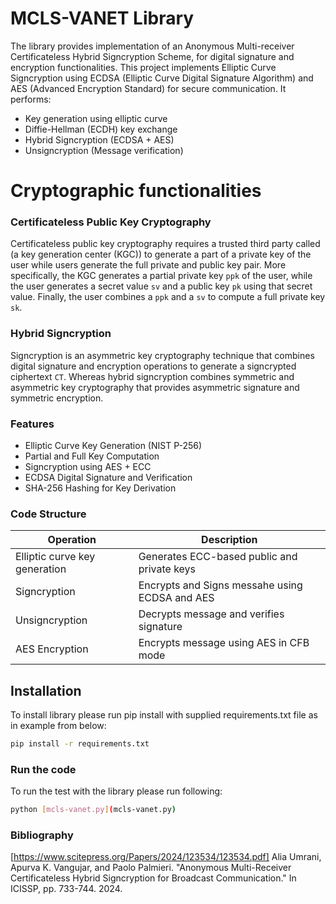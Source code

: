 # MCLS-VANET Library
The library provides implementation of an Anonymous Multi-receiver Certificateless Hybrid Signcryption Scheme, for digital signature and encryption functionalities.
This project implements Elliptic Curve Signcryption using  ECDSA (Elliptic Curve Digital Signature Algorithm) and AES (Advanced Encryption Standard) for secure communication.
It performs:

 - Key generation using elliptic curve
 - Diffie-Hellman (ECDH) key exchange
 - Hybrid Signcryption (ECDSA + AES)
 - Unsigncryption (Message verification)

# Cryptographic functionalities 

### Certificateless Public Key Cryptography
Certificateless public key cryptography requires a trusted third party called (a key generation center (KGC)) to generate a part of a private key of the user while users generate the full private and public key pair. More specifically, the KGC generates a partial private key `ppk` of the user, while the user generates a secret value `sv` and a public key `pk` using that secret value. Finally, the user combines a `ppk` and a `sv` to compute a full private key `sk`.

### Hybrid Signcryption
Signcryption is an asymmetric key cryptography technique that combines digital signature and encryption operations to generate a signcrypted ciphertext `CT`. Whereas hybrid signcryption combines symmetric and asymmetric key cryptography that provides asymmetric signature and symmetric encryption.

### Features
- Elliptic Curve Key Generation (NIST P-256)
- Partial and Full Key Computation
- Signcryption using AES + ECC
- ECDSA Digital Signature and Verification
- SHA-256 Hashing for Key Derivation

### Code Structure 

| Operation | Description |
| --------- | ----------- |
| Elliptic curve key generation | Generates ECC-based public and private keys |
| Signcryption | Encrypts and Signs messahe using ECDSA and AES |
| Unsigncryption | Decrypts message and verifies signature |
| AES Encryption | Encrypts message using AES in CFB mode |

## Installation

To install library please run pip install with supplied requirements.txt file as in example from below:

```bash
pip install -r requirements.txt
```

### Run the code

To run the test with the library please run following:

```bash
python [mcls-vanet.py](mcls-vanet.py)
```

### Bibliography 
[https://www.scitepress.org/Papers/2024/123534/123534.pdf]
Alia Umrani, Apurva K. Vangujar, and Paolo Palmieri. "Anonymous Multi-Receiver Certificateless Hybrid Signcryption for Broadcast Communication." In ICISSP, pp. 733-744. 2024.
